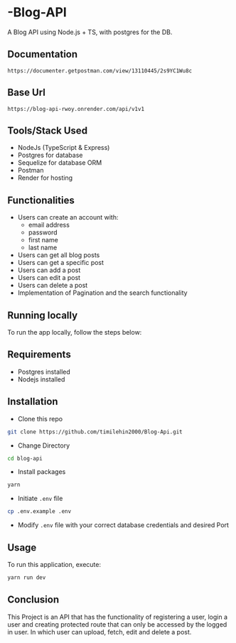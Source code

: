 # -Blog-API

A Blog API using Node.js + TS, with postgres for the DB.

## Documentation

```
https://documenter.getpostman.com/view/13110445/2s9YC1Wu8c
```

## Base Url

```
https://blog-api-rwoy.onrender.com/api/v1v1
```

## Tools/Stack Used

- NodeJs (TypeScript & Express)
- Postgres for database
- Sequelize for database ORM
- Postman
- Render for hosting

## Functionalities

- Users can create an account with:
  - email address
  - password
  - first name
  - last name
- Users can get all blog posts
- Users can get a specific post
- Users can add a post
- Users can edit a post
- Users can delete a post
- Implementation of Pagination and the search functionality

## Running locally

To run the app locally, follow the steps below:

## Requirements

- Postgres installed
- Nodejs installed

## Installation

- Clone this repo

```bash
git clone https://github.com/timilehin2000/Blog-Api.git
```

- Change Directory

```bash
cd blog-api
```

- Install packages

```bash
yarn
```

- Initiate `.env` file

```bash
cp .env.example .env
```

- Modify `.env` file with your correct database credentials and desired Port

## Usage

To run this application, execute:

```bash
yarn run dev
```

## Conclusion

This Project is an API that has the functionality of registering a user, login a user and creating protected route that can only be accessed by the logged in user. In which user can upload, fetch, edit and delete a post.
